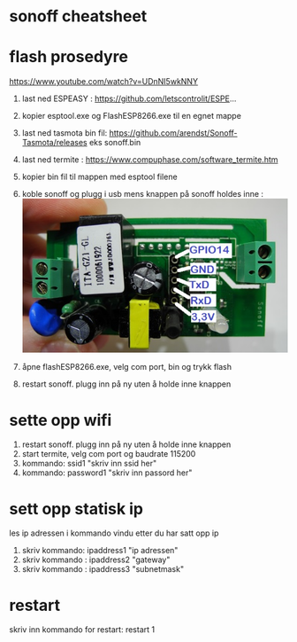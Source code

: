 # sonoff cheatsheet

# flash prosedyre

https://www.youtube.com/watch?v=UDnNI5wkNNY


 1. last ned ESPEASY : https://github.com/letscontrolit/ESPE...
 2. kopier esptool.exe og FlashESP8266.exe til en egnet mappe
 3. last ned tasmota bin fil: https://github.com/arendst/Sonoff-Tasmota/releases
    eks sonoff.bin
 4. last ned termite : https://www.compuphase.com/software_termite.htm
 5. kopier bin fil til mappen med esptool filene
 6. koble sonoff og plugg i usb mens knappen på sonoff holdes inne :
    ![pinout](https://github.com/hclande/sonoff-cheat-sheet/blob/master/pinout.jpg)

 7. åpne flashESP8266.exe, velg com port, bin og trykk flash

 8. restart sonoff. plugg inn på ny uten å holde inne knappen 
 
 
# sette opp wifi
 
 
 1. restart sonoff. plugg inn på ny uten å holde inne knappen
 2. start termite, velg com port og baudrate 115200 
 3. kommando: ssid1 "skriv inn ssid her"
 4. kommando: password1 "skriv inn passord her"
 
# sett opp statisk ip


  les ip adressen i kommando vindu etter du har satt opp ip


1. skriv kommando:
    ipaddress1 "ip adressen" 
2. skriv kommando : ipaddress2 "gateway"
3. skriv kommando : ipaddress3 "subnetmask"


# restart 
 skriv inn kommando for restart: restart 1